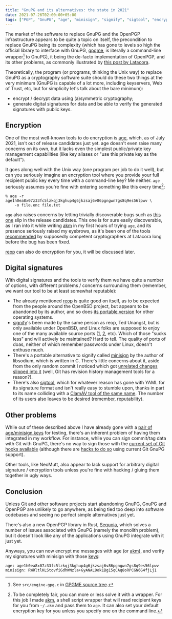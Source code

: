 ```yaml
---
title: "GnuPG and its alternatives: the state in 2021"
date: 2021-07-26T02:00:00+05:00
tags: ["PGP", "GnuPG", "age", "minisign", "signify", "sigtool", "encryption", "cryptography", "privacy"]
---
```


The market of the software to replace GnuPG and the OpenPGP infrastructure
appears to be quite a topic on itself, the precondition to replace GnuPG being
its complexity (which has gone to levels so high the official library to
interface with GnuPG, [gpgme][gpgme], is literally a command-line
wrapper[^1] to GnuPG), it being the de-facto implementation of
OpenPGP, and its other problems, as commonly illustrated by [this post by
Latacora][latacora].

[^1]: See `src/engine-gpg.c` in [GPGME source tree][gpgmereference].

<!--more-->

[gpgme]: https://gnupg.org/software/gpgme/index.html

Theoretically, the program (or programs, thinking the Unix way) to replace GnuPG
as a cryptography software suite should do these two things at the very minimum
(GnuPG is capable of a lot more, including keyservers, Web of Trust, etc, but
for simplicity let's talk about the bare minimum):

+ encrypt / decrypt data using (a)symmetric cryptography;
+ generate digital signatures for data and be able to verify the generated
signatures with public keys.

## Encryption

One of the most well-known tools to do encryption is [age][age], which, as of
July 2021, isn't out of release candidates just yet. age doesn't even raise many
concerns on its own, but it lacks even the simplest public/private key
management capabilities (like key aliases or "use this private key as the
default").

It goes along well with the Unix way (one program per job to do it well), but
can you seriously imagine an encryption tool where you provide your full
recipient public key every time with a command-line key? Me neither. `age`
seriously assumes you're fine with entering something like this every time[^2]:

```
% age -r age1h0ea8x07z33fc5lzkqj3kghup4g6jkzsaj6v86pgngwn7gs8q9es56lpwv \
    -o file.enc file.txt 
```

[^2]: To be completely fair, you can more or less solve it with a wrapper. For this job I made [akm][akm], a shell script wrapper that will read recipient keys for you from `~/.akm` and pass them to `age`. It can also set your default encryption key for you unless you specify one on the command line.

`age` also raises concerns by letting trivially discoverable bugs such as [this
one][age-bug] slip in the release candidates. This one is for sure easily
discoverable, as I ran into it while writing [akm][akm] in my first hours of
trying `age`, and its presence seriously raised my eyebrows, as it's been one of
the tools [recommended][latacora] by supposedly competent cryptographers at
Latacora long before the bug has been fixed.

[reop][reop] can also do encryption for you, it will be discussed later.

[age]: https://age-encryption.org "Actually Good Encryption"
[age-bug]: https://github.com/FiloSottile/age/issues/263

## Digital signatures

With digital signatures and the tools to verify them we have quite a number of
options, with different problems / concerns surrounding them (remember, we want
our tool to be at least somewhat reputable):

* The already mentioned [reop][reop] is quite good on itself, as to be expected
from the people around the OpenBSD project, but appears to be abandoned by its
author, and so does [its portable version][reop-portable] for other operating
systems.
* [signify][signify]'s been made by the same person as reop, Ted Unangst, but is
only available under OpenBSD, and Linux folks are supposed to enjoy one of the
many available source ports ([1][signify1], [2][signify2], etc). Which of those
"sucks less" and will actively be maintained? Hard to tell. The quality of ports
of doas, neither of which remember passwords under Linux, doesn't enthuse much.
* There's a portable alternative to signify called [minisign][minisign] by the
author of libsodium, which is written in C. There's little concerns about
it, aside from the only random commit I noticed which got [unrelated changes
slipped into it][minisign-commit] (well, Git has revision history management
tools for a reason?).
* There's also [sigtool][sigtool], which for whatever reason has gone with YAML
for its signature format and isn't really easy to stumble upon, thanks in part
to its name colliding with a [ClamAV tool of the same name][sigtool-clamav]. The
number of its users also leaves to be desired (remember, reputability).

[signify]: https://man.openbsd.org/signify.1
[signify1]: https://github.com/aperezdc/signify
[signify2]: https://github.com/leahneukirchen/outils/tree/master/src/usr.bin/signify
[minisign]: https://github.com/jedisct1/minisign
[minisign-commit]: https://github.com/jedisct1/minisign/commit/0137cd75af4b1188cb01385724fd3c3c1fc2b4ba
[sigtool]: https://github.com/opencoff/sigtool
[sigtool-clamav]: https://www.systutorials.com/docs/linux/man/1-sigtool/
[reop]: https://flak.tedunangst.com/post/reop "Reasonable Expectation of Privacy"
[reop-portable]: https://github.com/tedu/reop/

## Other problems

While out of these described above I have already gone with a [pair of
age/minisign keys][keys] for testing, there's an inherent problem of having them
integrated in my workflow. For instance, while you can sign commit/tag data with
Git with GnuPG, there's no way to sign those with the [current set of Git hooks
available][git-hooks] (although there are [hacks to do so][git-signify] using
current Git GnuPG support).

Other tools, like NeoMutt, also appear to lack support for arbitrary digital
signature / encryption tools unless you're fine with hacking / gluing them
together in ugly ways.

[git-hooks]: https://git-scm.com/docs/githooks
[git-signify]: https://seankhliao.com/blog/12020-10-31-git-signing-signify/

## Conclusion

Unless Git and other software projects start abandoning GnuPG, GnuPG and OpenPGP
are unlikely to go anywhere, as being tied too deep into software codebases and
seeing no perfect simple alternatives just yet.

There's also a new OpenPGP library in Rust, [Sequoia][sequoia], which solves a
number of issues associated with GnuPG (namely the monolith problem), but it
doesn't look like any of the applications using GnuPG integrate with it just
yet.

Anyways, you can now encrypt me messages with age (or [akm][akm]), and verify my
signatures with minisign with those [keys][keys]:

```
age: age1h0ea8x07z33fc5lzkqj3kghup4g6jkzsaj6v86pgngwn7gs8q9es56lpwv
minisign: RWRltlKLStovfiGdhWNzla+GyANAL9ok1Bg15qCAq8oRPCGN6G4fjLj1
```

[latacora]: https://latacora.micro.blog/2019/07/16/the-pgp-problem.html "The PGP problem"
[akm]: https://github.com/tdemin/akm "age key manager"
[keys]: /announcements/#2021-05-27-age-%2f-minisign-public-keys
[gpgmereference]: https://git.gnupg.org/cgi-bin/gitweb.cgi?p=gpgme.git;a=blob_plain;f=src/engine-gpg.c;hb=4583ab77e5af3f0da5b307a169d07b58dddf652f
[sequoia]: https://sequoia-pgp.org/
